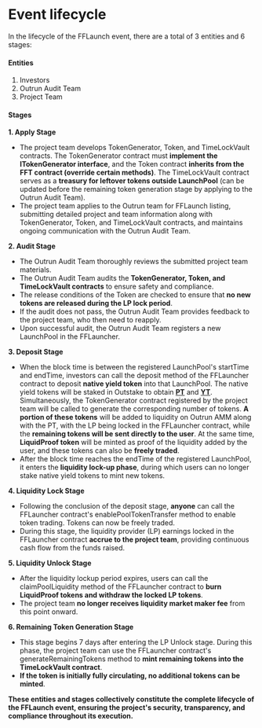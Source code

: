# Event lifecycle

In the lifecycle of the FFLaunch event, there are a total of 3 entities and 6 stages:

#### Entities

1. Investors
2. Outrun Audit Team
3. Project Team

#### Stages

**1. Apply Stage**

* The project team develops TokenGenerator, Token, and TimeLockVault contracts. The TokenGenerator contract must **implement the ITokenGenerator interface**, and the Token contract **inherits from the FFT contract (override certain methods)**. The TimeLockVault contract serves as a **treasury for leftover tokens outside LaunchPool** (can be updated before the remaining token generation stage by applying to the Outrun Audit Team).
* The project team applies to the Outrun team for FFLaunch listing, submitting detailed project and team information along with TokenGenerator, Token, and TimeLockVault contracts, and maintains ongoing communication with the Outrun Audit Team.

**2. Audit Stage**

* The Outrun Audit Team thoroughly reviews the submitted project team materials.
* The Outrun Audit Team audits the **TokenGenerator, Token, and TimeLockVault contracts** to ensure safety and compliance.
* The release conditions of the Token are checked to ensure that **no new tokens are released during the LP lock period**.
* If the audit does not pass, the Outrun Audit Team provides feedback to the project team, who then need to reapply.
* Upon successful audit, the Outrun Audit Team registers a new LaunchPool in the FFLauncher.

**3. Deposit Stage**

* When the block time is between the registered LaunchPool's startTime and endTime, investors can call the deposit method of the FFLauncher contract to deposit **native yield token** into that LaunchPool. The native yield tokens will be staked in Outstake to obtain [**PT**](https://outrun.gitbook.io/doc/outstake/yield-tokenization/pt) and [**YT**](../outstake/yield-tokenization/yield-token.md). Simultaneously, the TokenGenerator contract registered by the project team will be called to generate the corresponding number of tokens. **A portion of these tokens** will be added to liquidity on Outrun AMM along with the PT, with the LP being locked in the FFLauncher contract, while the **remaining tokens will be sent directly to the user**. At the same time, **LiquidProof token** will be minted as proof of the liquidity added by the user, and these tokens can also be **freely traded**.
* After the block time reaches the endTime of the registered LaunchPool, it enters the **liquidity lock-up phase**, during which users can no longer stake native yield tokens to mint new tokens.

**4. Liquidity Lock Stage**

* Following the conclusion of the deposit stage, **anyone** can call the FFLauncher contract's enablePoolTokenTransfer method to enable token trading. Tokens can now be freely traded.
* During this stage, the liquidity provider (LP) earnings locked in the FFLauncher contract **accrue to the project team**, providing continuous cash flow from the funds raised.

**5. Liquidity Unlock Stage**

* After the liquidity lockup period expires, users can call the claimPoolLiquidity method of the FFLauncher contract to **burn LiquidProof tokens and withdraw the locked LP tokens**.
* The project team **no longer receives liquidity market maker fee** from this point onward.

**6. Remaining Token Generation Stage**

* This stage begins 7 days after entering the LP Unlock stage. During this phase, the project team can use the FFLauncher contract's generateRemainingTokens method to **mint remaining tokens into the TimeLockVault contract**.
* **If the token is initially fully circulating, no additional tokens can be minted**.

**These entities and stages collectively constitute the complete lifecycle of the FFLaunch event, ensuring the project's security, transparency, and compliance throughout its execution.**
